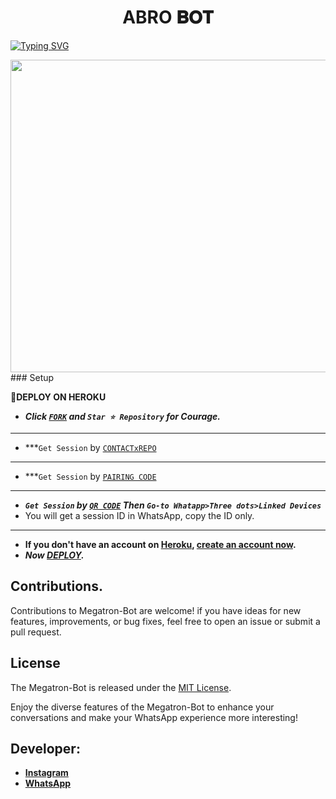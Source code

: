  <h1 align="center"> ABRO 𝐁𝐎𝐓  </h1>
<a href="https://git.io/typing-svg"><img src="https://readme-typing-svg.demolab.com?font=Black+Ops+One&size=50&pause=1000&color=1BAFBAFF&center=true&width=1150&height=100&lines=MEGATRON BOT;MULTI+DEVICE+WHATSAPP+BOT;CREATED+BY+ABRO+TECH; RELEASED+BY+ABRO.2024" alt="Typing SVG" /></a>
  </p>



<img src="https://imgur.com/7doiWDc.jpg" width="650" height="500"/>
### Setup

**📌DEPLOY ON HEROKU**
   - ***Click [`FORK`](https://github.com/Temitopeareo/FUGU1/fork) and `Star ⭐ Repository` for Courage.***
---
   - ***`Get Session` by  [`CONTACTxREPO`](https://megatronkim-c3bee4d3c846.herokuapp.com/)
---
   - ***`Get Session` by  [`PAIRING CODE`](https://abrotech-qr-acb8c4a29a5d.herokuapp.com/pair)
---
   - ***`Get Session` by  [`QR CODE`](https://abrotech-qr-acb8c4a29a5d.herokuapp.com/qr) Then `Go-to Whatapp>Three dots>Linked Devices`***
   - You will get a session ID in WhatsApp, copy the ID only.
---
   - **If you don't have an account on [Heroku](https://signup.heroku.com/), [create an account now](https://signup.heroku.com/).**
   - ***Now [DEPLOY](https://dashboard.heroku.com/new?template=https://github.com/Temitopeareo/FUGU1).***


## Contributions.  

Contributions to Megatron-Bot are welcome! if you have ideas for new features, improvements, or bug fixes, feel free to open an issue or submit a pull request.

## License

The Megatron-Bot is released under the [MIT License](https://opensource.org/licenses/MIT).

Enjoy the diverse features of the Megatron-Bot to enhance your conversations and make your WhatsApp experience more interesting!

## Developer:

- [**Instagram**](https://instagram.com/Kimmy31)
- [**WhatsApp**](https://wa.me/254790593618)

